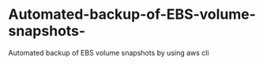 # Automated-backup-of-EBS-volume-snapshots-
Automated backup of EBS volume snapshots by using aws cli
